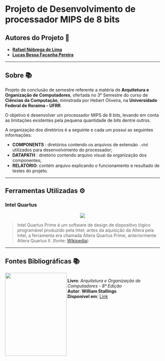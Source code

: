 # Projeto de Desenvolvimento de processador MIPS de 8 bits


## Autores do Projeto 🤝
* [**Rafael Nóbrega de Lima**](https://https://github.com/KylixXD)
* [**Lucas Bessa Façanha Pereira**](https://github.com/llBessa) 
---
## Sobre 📚
Projeto de conclusão de semestre referente a matéria de **Arquitetura e Organização de Computadores**, ofertada no 3° Semestre do curso de **Ciências da Computação**, ministrada por Hebert Oliveira, na **Universidade Federal de Roraima - UFRR**.

O objetivo é desenvolver um processador MIPS de 8 bits, levando em conta as limitações existentes pela pequena quantidade de bits dentre outros.

A organização dos diretórios é a seguinte e cada um possui as seguintes informações:
* **COMPONENTS** : diretórios contendo os arquivos de extensão `.vhd` utilizados para desenvolvimento do processador;
* **DATAPATH** : diretório contendo arquivo visual da organização dos componentes;
* **RELATÓRIO**: contém arquivo explicando o funcionamento e resultado de testes do projeto.

---
## Ferramentas Utilizadas ⚙
### Intel Quartus
<p align='center'>
<img src="https://www.jackenhack.com/wp-content/uploads/2020/01/Quartus_prime_icon.png">
</p>

> Intel Quartus Prime é um software de design de dispositivo lógico programável produzido pela Intel; antes da aquisição da Altera pela Intel, a ferramenta era chamada Altera Quartus Prime, anteriormente Altera Quartus II. (fonte: [Wikipedia](https://en.wikipedia.org/wiki/Intel_Quartus_Prime))

---
## Fontes Bibliográficas 📚

<p>
<img align="left" width="200" height="270" src="https://lojasaraiva.vteximg.com.br/arquivos/ids/5850674/1007021321.jpg?v=637064175427000000"><br>
<b> Livro</b>: <i>Arquitetura e Organização de Computadores - 8° Edição</i> <br>
<b> Autor</b>: <b>William Stallings</b> <br>
 <b>Disponível em</b>: <a href="http://www.telecom.uff.br/orgarqcomp/arq/arquitetura-e-organizacao-computadores-8a.pdf">Link</a>
</p>

